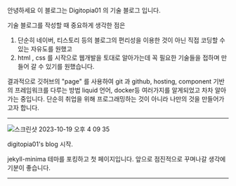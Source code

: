 안녕하세요 이 블로그는 Digitopia01 의 기술 블로그 입니다.

기술 블로그를 작성할 때 중요하게 생각한 점은

1. 단순히 네이버, 티스토리 등의 블로그의 편리성을 이용한 것이 아닌 직접 코딩할 수 있는 자유도를 원했고
2. html , css 를 시작으로 웹개발을 토대로 알아가는데 꼭 필요한 기술들을 접하며 만들어 갈 수 있기를 원했습니다.

결과적으로 깃허브의 "page" 를 사용하여 git 과 github, hosting, component 기반의 프레임워크를 다루는 방법 liquid 언어, docker등 여러가지를 알게되었고 차차 알아가는 중입니다.
단순히 취업을 위해 프로그래밍하는 것이 아니라 나만의 것을 만들어가고자 합니다.

---

![스크린샷 2023-10-19 오후 4 09 35](https://github.com/digitopia01/digitopia01.github.io/assets/140796008/88b29440-26d2-4829-adfe-45e233ac4d9c)

digitopia01's blog 시작.

jekyll-minima 테마를 포킹하고 첫 페이지입니다.
앞으로 점진적으로 꾸며나갈 생각에 기분이 좋습니다.

---
